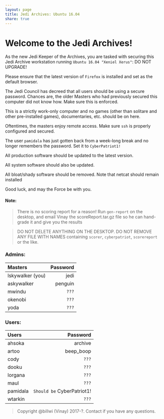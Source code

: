 ```yaml
---
layout: page
title: Jedi Archives: Ubuntu 16.04
share: true
---
```


# Welcome to the Jedi Archives!

As the new Jedi Keeper of the Archives, you are tasked with securing this Jedi Archive workstation running `Ubuntu 16.04 "Xeniel Xerus"`: DO NOT UPGRADE!  

Please ensure that the latest version of `Firefox` is installed and set as the default browser.

The Jedi Council has decreed that all users should be using a secure password. Chances are, the older Masters who had previously secured this computer did not know how. Make sure this is enforced.

This is a strictly work-only computer and no games (other than solitare and other pre-installed games), documentaries, etc. should be on here.

Oftentimes, the masters enjoy remote access. Make sure `ssh` is properly configured and secured.

The user `pamidala` has just gotten back from a week-long break and no longer remembers the password. Set it to `CyberPatriot1!`

All production software should be updated to the latest version.

All system software should also be updated.

All bloat/shady software should be removed. Note that netcat should remain installed

Good luck, and may the Force be with you.

#### Note:
> There is no scoring report for a reason! Run `gen-report` on the desktop, and email Vinay the scoreReport.tar.gz file so he can hand-grade it and give you the results

> DO NOT DELETE ANYTHING ON THE DESKTOP. DO NOT REMOVE ANY FILE WITH NAMES containing `scorer`, `cyberpatriot`, `scorereport` or the like.


### Admins:  

| Masters | Password |
|:--------|--------:|
| lskywalker (you)   | jedi   |
| askywalker   | penguin   |
| mwindu  | `???`   |
| okenobi | `???`   |
| yoda    | `???`   |


### Users:  

| Users   | Password |
|:--------|--------:|
| ahsoka  | archive |
| artoo   | beep_boop |
| cody    | `???`   |
| dooku   | `???`   |
| lorgana | `???`   |
| maul    | `???`   |
| pamidala | `Should be` CyberPatriot1! |
| wtarkin | `???`   |

 
 > Copyright @billwi (Vinay) 2017-?. Contact if you have any questions.
